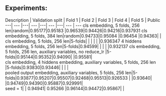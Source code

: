 ## Experiments:
Description | Validation split | Fold 1 | Fold 2 | Fold 3 | Fold 4 | Fold 5 | Public 
---| --- |---| --- |---| --- |---| --- | ---
cls embedding, 5 folds, 256 len|random|0.95177|0.95183 |0.96539|0.94426|0.94216|0.937931
cls embedding, 5 folds, 384 len|random|0.94733|0.95084  |0.96454 |0.94363|    |  
cls embedding, 5 folds, 256 len|5-folds|    |    |    |    |    |0.936347
4 hiddens embedding, 5 folds, 256 len|5-folds|0.94599|   |    |    |    |0.932137
cls embedding, 5 folds, 256 len, auxiliary variables, no reduce_lr |5-folds|0.95144|0.95352|0.94090|    |0.95581|  
cls embedding, 4 hiddens embedding, auxiliary variables, 5 folds, 256 len |5-folds|0.93830|0.93446|    |    |    |  
 pooled output embedding, auxiliary variables, 5 folds, 256 len|5-folds|0.93877|0.95207|0.95507|0.92468|0.95513|0.926533
  |    |0.93640|    |0.94749|0.94390|0.95887|0.929991|  
  seed = 1|    | 0.94941| 0.95266 |0.96144|0.94472|0.95867|    |  